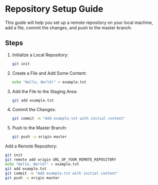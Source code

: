# Repository Setup Guide

This guide will help you set up a remote repository on your local machine, add a file, commit the changes, and push to the master branch.

## Steps

1. Initialize a Local Repository:
   ```bash
   git init
   ```

2. Create a File and Add Some Content:
   ```bash
   echo "Hello, World!" > example.txt
   ```

3. Add the File to the Staging Area:
   ```bash
   git add example.txt
   ```

4. Commit the Changes:
   ```bash
   git commit -m "Add example.txt with initial content"
   ```

5. Push to the Master Branch:
   ```bash
   git push -u origin master
   ```

Add a Remote Repository:
   ```bash
   git init
   git remote add origin URL_OF_YOUR_REMOTE_REPOSITORY
   echo "Hello, World!" > example.txt
   git add example.txt
   git commit -m "Add example.txt with initial content"
   git push -u origin master
   ```


